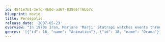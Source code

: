 ```yaml
---
id: 4841e7b1-3efd-4b0d-ad67-83866ff6bb7c
blueprint: movie
title: Persepolis
release_date: '2007-05-23'
overview: "In 1970s Iran, Marjane 'Marji' Statrapi watches events through her young eyes and her idealistic family of a long dream being fulfilled of the hated Shah's defeat in the Iranian Revolution of 1979. However as Marji grows up, she witnesses first hand how the new Iran, now ruled by Islamic fundamentalists, has become a repressive tyranny on its own."
genres: '[{"id": 16, "name": "Animation"}, {"id": 18, "name": "Drama"}]'
---
```

